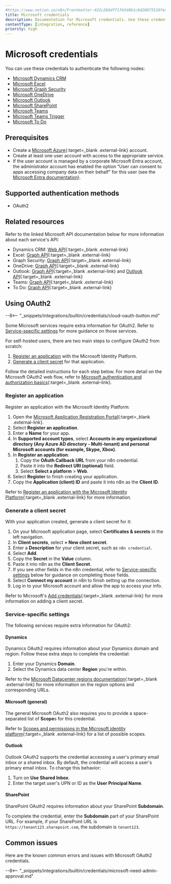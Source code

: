 ```yaml
---
#https://www.notion.so/n8n/Frontmatter-432c2b8dff1f43d4b1c8d20075510fe4
title: Microsoft credentials
description: Documentation for Microsoft credentials. Use these credentials to authenticate Microsoft in n8n, a workflow automation platform.
contentType: [integration, reference]
priority: high
---
```


# Microsoft credentials

You can use these credentials to authenticate the following nodes:

- [Microsoft Dynamics CRM](/integrations/builtin/app-nodes/n8n-nodes-base.microsoftdynamicscrm.md)
- [Microsoft Excel](/integrations/builtin/app-nodes/n8n-nodes-base.microsoftexcel.md)
- [Microsoft Graph Security](/integrations/builtin/app-nodes/n8n-nodes-base.microsoftgraphsecurity.md)
- [Microsoft OneDrive](/integrations/builtin/app-nodes/n8n-nodes-base.microsoftonedrive.md)
- [Microsoft Outlook](/integrations/builtin/app-nodes/n8n-nodes-base.microsoftoutlook.md)
- [Microsoft SharePoint](/integrations/builtin/app-nodes/n8n-nodes-base.microsoftsharepoint.md)
- [Microsoft Teams](/integrations/builtin/app-nodes/n8n-nodes-base.microsoftteams.md)
- [Microsoft Teams Trigger](/integrations/builtin/trigger-nodes/n8n-nodes-base.microsoftteamstrigger.md)
- [Microsoft To Do](/integrations/builtin/app-nodes/n8n-nodes-base.microsofttodo.md)

## Prerequisites

- Create a [Microsoft Azure](https://azure.microsoft.com/){:target=_blank .external-link} account.
- Create at least one user account with access to the appropriate service.
- If the user account is managed by a corporate Microsoft Entra account, the administrator account has enabled the option “User can consent to apps accessing company data on their behalf” for this user (see the [Microsoft Entra documentation](https://learn.microsoft.com/en-us/entra/identity/enterprise-apps/grant-admin-consent)).

## Supported authentication methods

- OAuth2

## Related resources

Refer to the linked Microsoft API documentation below for more information about each service's API:

- Dynamics CRM: [Web API](https://learn.microsoft.com/en-us/power-apps/developer/data-platform/webapi/overview){:target=_blank .external-link}
- Excel: [Graph API](https://learn.microsoft.com/en-us/graph/api/resources/excel){:target=_blank .external-link}
- Graph Security: [Graph API](https://learn.microsoft.com/en-us/graph/api/overview){:target=_blank .external-link}
- OneDrive: [Graph API](https://learn.microsoft.com/en-us/onedrive/developer/rest-api/){:target=_blank .external-link}
- Outlook: [Graph API](https://learn.microsoft.com/en-us/graph/api/resources/mail-api-overview){:target=_blank .external-link} and [Outlook API](https://learn.microsoft.com/en-us/outlook/rest/reference){:target=_blank .external-link}
- Teams: [Graph API](https://learn.microsoft.com/en-us/graph/api/resources/teams-api-overview){:target=_blank .external-link}
- To Do: [Graph API](https://learn.microsoft.com/en-us/graph/todo-concept-overview){:target=_blank .external-link}

## Using OAuth2

--8<-- "_snippets/integrations/builtin/credentials/cloud-oauth-button.md"

Some Microsoft services require extra information for OAuth2. Refer to [Service-specific settings](#service-specific-settings) for more guidance on those services.

For self-hosted users, there are two main steps to configure OAuth2 from scratch:

1. [Register an application](#register-an-application) with the Microsoft Identity Platform.
2. [Generate a client secret](#generate-a-client-secret) for that application.

Follow the detailed instructions for each step below. For more detail on the Microsoft OAuth2 web flow, refer to [Microsoft authentication and authorization basics](https://learn.microsoft.com/en-us/graph/auth/auth-concepts){:target=_blank .external-link}. 

### Register an application

Register an application with the Microsoft Identity Platform:

1. Open the [Microsoft Application Registration Portal](https://aka.ms/appregistrations){:target=_blank .external-link}.
2. Select **Register an application**.
3. Enter a **Name** for your app.
4. In **Supported account types**, select **Accounts in any organizational directory (Any Azure AD directory - Multi-tenant) and personal Microsoft accounts (for example, Skype, Xbox)**.
5. In **Register an application**:
    1. Copy the **OAuth Callback URL** from your n8n credential.
    2. Paste it into the **Redirect URI (optional)** field.
    3. Select **Select a platform** > **Web**.
6. Select **Register** to finish creating your application.
7. Copy the **Application (client) ID** and paste it into n8n as the **Client ID**.

Refer to [Register an application with the Microsoft Identity Platform](https://learn.microsoft.com/en-us/graph/auth-register-app-v2){:target=_blank .external-link} for more information.

### Generate a client secret

With your application created, generate a client secret for it:

1. On your Microsoft application page, select **Certificates & secrets** in the left navigation.
1. In **Client secrets**, select **+ New client secret**.
1. Enter a **Description** for your client secret, such as `n8n credential`.
1. Select **Add**.
1. Copy the **Secret** in the **Value** column.
1. Paste it into n8n as the **Client Secret**.
1. If you see other fields in the n8n credential, refer to [Service-specific settings](#service-specific-settings) below for guidance on completing those fields.
1. Select **Connect my account** in n8n to finish setting up the connection.
1. Log in to your Microsoft account and allow the app to access your info.

Refer to Microsoft's [Add credentials](https://learn.microsoft.com/en-us/graph/auth-register-app-v2#add-credentials){:target=_blank .external-link} for more information on adding a client secret.

### Service-specific settings

The following services require extra information for OAuth2:

#### Dynamics

Dynamics OAuth2 requires information about your Dynamics domain and region. Follow these extra steps to complete the credential:

1. Enter your Dynamics **Domain**.
2. Select the Dynamics data center **Region** you're within.

Refer to the [Microsoft Datacenter regions documentation](https://learn.microsoft.com/en-us/power-platform/admin/new-datacenter-regions){:target=_blank .external-link} for more information on the region options and corresponding URLs.

#### Microsoft (general)

The general Microsoft OAuth2 also requires you to provide a space-separated list of **Scope**s for this credential.

Refer to [Scopes and permissions in the Microsoft identity platform](https://learn.microsoft.com/en-us/entra/identity-platform/scopes-oidc){:target=_blank .external-link} for a list of possible scopes.

#### Outlook

Outlook OAuth2 supports the credential accessing a user's primary email inbox or a shared inbox. By default, the credential will access a user's primary email inbox. To change this behavior:

1. Turn on **Use Shared Inbox**.
2. Enter the target user's UPN or ID as the **User Principal Name**.

#### SharePoint

SharePoint OAuth2 requires information about your SharePoint **Subdomain**.

To complete the credential, enter the **Subdomain** part of your SharePoint URL. For example, if your SharePoint URL is `https://tenant123.sharepoint.com`, the subdomain is `tenant123`.

## Common issues

Here are the known common errors and issues with Microsoft OAuth2 credentials.

--8<-- "_snippets/integrations/builtin/credentials/microsoft-need-admin-approval.md"
